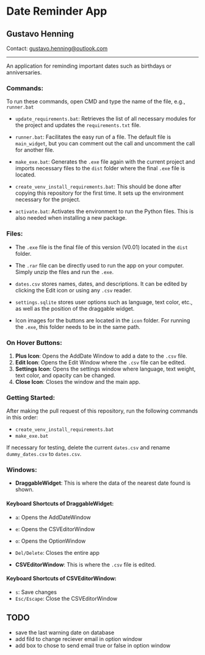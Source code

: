 # Date Reminder App

## Gustavo Henning

Contact: gustavo.henning@outlook.com

---

An application for reminding important dates such as birthdays or anniversaries.

### Commands:

To run these commands, open CMD and type the name of the file, e.g., `runner.bat`

- `update_requirements.bat`: Retrieves the list of all necessary modules for the project and updates the `requirements.txt` file.
- `runner.bat`: Facilitates the easy run of a file. The default file is `main_widget`, but you can comment out the call and uncomment the call for another file.

- `make_exe.bat`: Generates the `.exe` file again with the current project and imports necessary files to the `dist` folder where the final `.exe` file is located.

- `create_venv_install_requirements.bat`: This should be done after copying this repository for the first time. It sets up the environment necessary for the project.

- `activate.bat`: Activates the environment to run the Python files. This is also needed when installing a new package.

### Files:

- The `.exe` file is the final file of this version (V0.01) located in the `dist` folder.

- The `.rar` file can be directly used to run the app on your computer. Simply unzip the files and run the `.exe`.

- `dates.csv` stores names, dates, and descriptions. It can be edited by clicking the Edit icon or using any `.csv` reader.

- `settings.sqlite` stores user options such as language, text color, etc., as well as the position of the draggable widget.

- Icon images for the buttons are located in the `icon` folder. For running the `.exe`, this folder needs to be in the same path.

### On Hover Buttons:

1. **Plus Icon**: Opens the AddDate Window to add a date to the `.csv` file.
2. **Edit Icon**: Opens the Edit Window where the `.csv` file can be edited.
3. **Settings Icon**: Opens the settings window where language, text weight, text color, and opacity can be changed.
4. **Close Icon**: Closes the window and the main app.

### Getting Started:

After making the pull request of this repository, run the following commands in this order:

- `create_venv_install_requirements.bat`
- `make_exe.bat`

If necessary for testing, delete the current `dates.csv` and rename `dummy_dates.csv` to `dates.csv`.

### Windows:

- **DraggableWidget**: This is where the data of the nearest date found is shown.

#### Keyboard Shortcuts of DraggableWidget:

- `a`: Opens the AddDateWindow
- `e`: Opens the CSVEditorWindow
- `o`: Opens the OptionWindow
- `Del/Delete`: Closes the entire app

- **CSVEditorWindow**: This is where the `.csv` file is edited.

#### Keyboard Shortcuts of CSVEditorWindow:

- `s`: Save changes
- `Esc/Escape`: Close the CSVEditorWindow

## TODO

- save the last warning date on database
- add fild to change reciever email in option window
- add box to chose to send email true or false in option window
